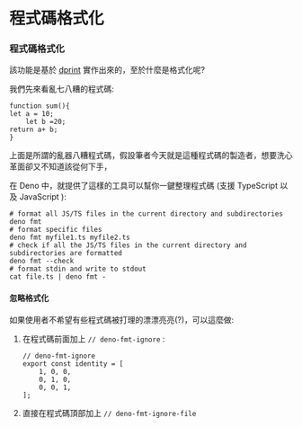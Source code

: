 # 程式碼格式化

### 程式碼格式化

該功能是基於 [dprint](https://github.com/dprint/dprint) 實作出來的，至於什麼是格式化呢?

我們先來看亂七八糟的程式碼:

```text
function sum(){
let a = 10;
	let b =20;
return a+ b;
}
```

上面是所謂的亂器八糟程式碼，假設筆者今天就是這種程式碼的製造者，想要洗心革面卻又不知道該從何下手，

在 Deno 中，就提供了這樣的工具可以幫你一鍵整理程式碼 \(支援 TypeScript 以及 JavaScript \):

```text
# format all JS/TS files in the current directory and subdirectories
deno fmt
# format specific files
deno fmt myfile1.ts myfile2.ts
# check if all the JS/TS files in the current directory and subdirectories are formatted
deno fmt --check
# format stdin and write to stdout
cat file.ts | deno fmt -
```

#### 忽略格式化

如果使用者不希望有些程式碼被打理的漂漂亮亮\(?\)，可以這麼做:

1. 在程式碼前面加上 `// deno-fmt-ignore` :

   ```text
   // deno-fmt-ignore
   export const identity = [
       1, 0, 0,
       0, 1, 0,
       0, 0, 1,
   ];
   ```

2. 直接在程式碼頂部加上 `// deno-fmt-ignore-file`

